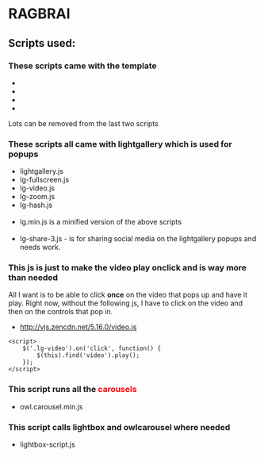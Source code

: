 # RAGBRAI

## Scripts used:

### These scripts came with the template
* <script src="js/jquery-2.1.1.min.js"></script>
* <script src="js/bootstrap.min.js"></script>
* <script src="js/jquery.plugins.js"></script>
* <script src="js/custom.js"></script>

Lots can be removed from the last two scripts

### These scripts all came with lightgallery which is used for popups

* lightgallery.js
* lg-fullscreen.js
* lg-video.js
* lg-zoom.js
* lg-hash.js
<br><br>
* lg.min.js is a minified version of the above scripts
<br><br>
* lg-share-3.js - is for sharing social media on the lightgallery popups and needs work.

### This js is just to make the video play onclick and is way more than needed
All I want is to be able to click **once** on the video that pops up and have it play. Right now, without the following js, I have to click on the video and then on the controls that pop in.
* http://vjs.zencdn.net/5.16.0/video.js
``` 
<script>
    $('.lg-video').on('click', function() {
        $(this).find('video').play();
    });
</script>
```

### This script runs all the <span style="color:red">carousels</span>
* owl.carousel.min.js


### This script calls lightbox and owlcarousel where needed
* lightbox-script.js